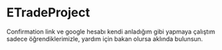 # ETradeProject


Confirmation link ve google hesabı kendi anladığım gibi yapmaya çalıştım sadece öğrendiklerimizle, yardım için bakan olursa aklında bulunsun.

